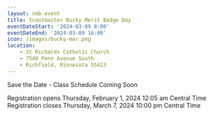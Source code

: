```yaml
---
layout: smb-event
title: Scoutmaster Bucky Merit Badge Day
eventDateStart: '2024-03-09 8:00'
eventDateEnd: '2024-03-09 16:00'
icon: /images/bucky-mar.png
location:
    - St Richards Catholic Church
    - 7540 Penn Avenue South
    - Richfield, Minnesota 55423
---
```

Save the Date - Class Schedule Coming Soon


Registration opens Thursday, February 1, 2024 12:05 am Central Time
Registration closes Thursday, March 7, 2024 10:00 pm Central Time
